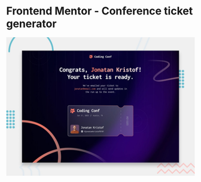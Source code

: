 # Frontend Mentor - Conference ticket generator

![Design preview for the Conference ticket generator coding challenge](./preview.jpg)

